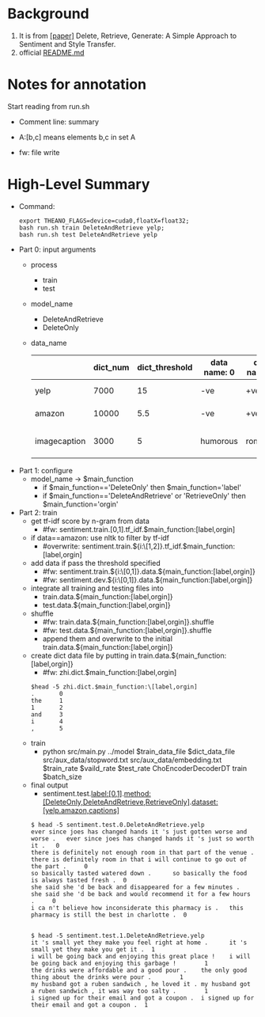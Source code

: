 # Background
1. It is from [[paper]](https://arxiv.org/pdf/1804.06437.pdf) Delete, Retrieve, Generate: A Simple Approach to Sentiment and Style Transfer.
2. official [README.md](https://github.com/lijuncen/Sentiment-and-Style-Transfer)

# Notes for annotation
Start reading from run.sh

- Comment line: summary
  
- A:\[b,c] means elements b,c in set A
  
- fw: file write

# High-Level Summary
- Command:
  ```
  export THEANO_FLAGS=device=cuda0,floatX=float32; 
  bash run.sh train DeleteAndRetrieve yelp;
  bash run.sh test DeleteAndRetrieve yelp
  ```
- Part 0: input arguments
  - process
    - train
    - test
  - model_name
    - DeleteAndRetrieve
    - DeleteOnly
  - data_name
  
      ||dict_num|dict_threshold|data name: 0|data name: 1|output name: 0|output name: 1|
      |---|---|---|---|---|---|---|
      |yelp|7000|15|-ve|+ve|-ve to +ve|+ve to -ve|
      |amazon|10000|5.5|-ve|+ve|-ve to +ve|+ve to -ve|
      |imagecaption|3000|5|humorous|romantic|factual to romantic|factual to humorous|
- Part 1: configure
  - model_name -> $main_function
    - if $main_function=='DeleteOnly' then $main_function='label'
    - if $main_function=='DeleteAndRetrieve' or 'RetrieveOnly' then $main_function='orgin'
- Part 2: train 
  - get tf-idf score by n-gram from data 
    - #fw: sentiment.train.\[0,1].tf_idf.$main_function:\[label,orgin]
  - if data==amazon: use nltk to filter by tf-idf 
     - #overwrite: sentiment.train.${i:\[1,2]}.tf_idf.$main_function:\[label,orgin]
  - add data if pass the threshold specified 
    - #fw: sentiment.train.${i:\[0,1]}.data.${main_function:[label,orgin]}
    - #fw: sentiment.dev.${i:\[0,1]}.data.${main_function:[label,orgin]}
  - integrate all training and testing files into
    - train.data.${main_function:\[label,orgin]}
    - test.data.${main_function:\[label,orgin]}
  - shuffle
    - #fw: train.data.${main_function:\[label,orgin]}.shuffle
    - #fw: test.data.${main_function:\[label,orgin]}.shuffle
    - append them and overwrite to the initial train.data.${main_function:\[label,orgin]}
   - create dict data file by putting in train.data.${main_function:\[label,orgin]}
     - #fw: zhi.dict.$main_function:\[label,orgin]
     ```
     $head -5 zhi.dict.$main_function:\[label,orgin]
     .       0
     the     1
     1       2
     and     3
     i       4
     ,       5
     ```
  - train
    - python src/main.py ../model $train_data_file $dict_data_file src/aux_data/stopword.txt src/aux_data/embedding.txt $train_rate $vaild_rate $test_rate ChoEncoderDecoderDT train $batch_size
  - final output
    - sentiment.test.<label:[0,1]>.<method:[DeleteOnly,DeleteAndRetrieve,RetrieveOnly]>.<dataset:[yelp.amazon,captions]>
    ```
    $ head -5 sentiment.test.0.DeleteAndRetrieve.yelp
    ever since joes has changed hands it 's just gotten worse and worse .   ever since joes has changed hands it 's just so worth it .   0
    there is definitely not enough room in that part of the venue . there is definitely room in that i will continue to go out of the part .     0
    so basically tasted watered down .      so basically the food is always tasted fresh .  0
    she said she 'd be back and disappeared for a few minutes .     she said she 'd be back and would recommend it for a few hours .     0
    i ca n't believe how inconsiderate this pharmacy is .   this pharmacy is still the best in charlotte .  0
    
    
    $ head -5 sentiment.test.1.DeleteAndRetrieve.yelp
    it 's small yet they make you feel right at home .      it 's small yet they make you get it .  1
    i will be going back and enjoying this great place !    i will be going back and enjoying this garbage !        1
    the drinks were affordable and a good pour .    the only good thing about the drinks were pour .        1
    my husband got a ruben sandwich , he loved it . my husband got a ruben sandwich , it was way too salty .        1
    i signed up for their email and got a coupon .  i signed up for their email and got a coupon .  1
    ```
  



